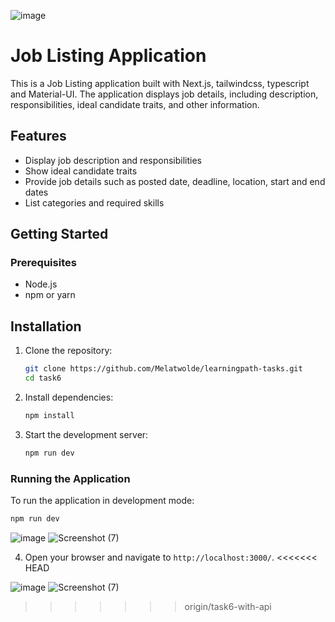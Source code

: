 ![image](https://github.com/user-attachments/assets/1476ff70-8777-4ed1-ab5b-0414cce765ef)
# Job Listing Application

This is a Job Listing application built with Next.js, tailwindcss, typescript and Material-UI. The application displays job details, including description, responsibilities, ideal candidate traits, and other information.

## Features

- Display job description and responsibilities
- Show ideal candidate traits
- Provide job details such as posted date, deadline, location, start and end dates
- List categories and required skills

## Getting Started

### Prerequisites

- Node.js
- npm or yarn

## Installation

1. Clone the repository:
    ```sh
    git clone https://github.com/Melatwolde/learningpath-tasks.git
    cd task6
    ```

2. Install dependencies:
    ```sh
    npm install
    ```

3. Start the development server:
    ```sh
    npm run dev
    ```


### Running the Application

To run the application in development mode:

```sh
npm run dev
 ```
![image](https://github.com/user-attachments/assets/e3ea9752-99c9-4933-a48d-60a9d703d694)
![Screenshot (7)](https://github.com/user-attachments/assets/83bf79e7-fd24-4828-9968-4a0ff86d1655)



4. Open your browser and navigate to `http://localhost:3000/`.
<<<<<<< HEAD



![image](https://github.com/user-attachments/assets/e3ea9752-99c9-4933-a48d-60a9d703d694)
![Screenshot (7)](https://github.com/user-attachments/assets/83bf79e7-fd24-4828-9968-4a0ff86d1655)

>>>>>>> origin/task6-with-api

